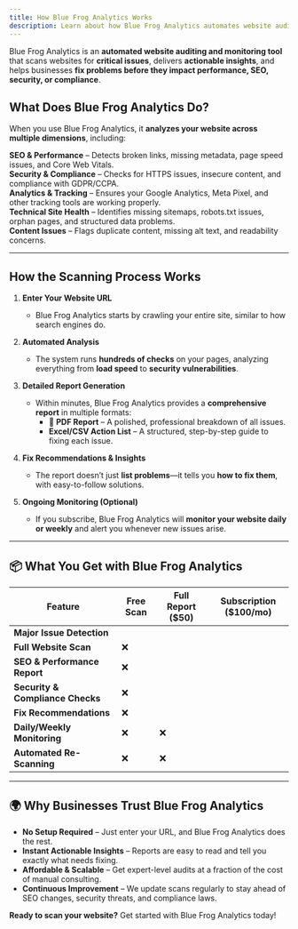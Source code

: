 ```yaml
---
title: How Blue Frog Analytics Works
description: Learn about how Blue Frog Analytics automates website audits, detects issues, and provides actionable insights.
---
```



Blue Frog Analytics is an **automated website auditing and monitoring tool** that scans websites for **critical issues**, delivers **actionable insights**, and helps businesses **fix problems before they impact performance, SEO, security, or compliance**.

##  What Does Blue Frog Analytics Do?
When you use Blue Frog Analytics, it **analyzes your website across multiple dimensions**, including:

 **SEO & Performance** – Detects broken links, missing metadata, page speed issues, and Core Web Vitals.  
 **Security & Compliance** – Checks for HTTPS issues, insecure content, and compliance with GDPR/CCPA.  
 **Analytics & Tracking** – Ensures your Google Analytics, Meta Pixel, and other tracking tools are working properly.  
 **Technical Site Health** – Identifies missing sitemaps, robots.txt issues, orphan pages, and structured data problems.  
 **Content Issues** – Flags duplicate content, missing alt text, and readability concerns.  

---

##  How the Scanning Process Works

1. **Enter Your Website URL**  
   - Blue Frog Analytics starts by crawling your entire site, similar to how search engines do.

2. **Automated Analysis**  
   - The system runs **hundreds of checks** on your pages, analyzing everything from **load speed** to **security vulnerabilities**.

3. **Detailed Report Generation**  
   - Within minutes, Blue Frog Analytics provides a **comprehensive report** in multiple formats:
     - 📄 **PDF Report** – A polished, professional breakdown of all issues.  
     -  **Excel/CSV Action List** – A structured, step-by-step guide to fixing each issue.  

4. **Fix Recommendations & Insights**  
   - The report doesn’t just **list problems**—it tells you **how to fix them**, with easy-to-follow solutions.

5. **Ongoing Monitoring (Optional)**  
   - If you subscribe, Blue Frog Analytics will **monitor your website daily or weekly** and alert you whenever new issues arise.

---

## 📦 What You Get with Blue Frog Analytics

| Feature | Free Scan | Full Report ($50) | Subscription ($100/mo) |
|---------|----------|------------------|------------------|
| **Major Issue Detection** |  |  |  |
| **Full Website Scan** | ❌ |  |  |
| **SEO & Performance Report** | ❌ |  |  |
| **Security & Compliance Checks** | ❌ |  |  |
| **Fix Recommendations** | ❌ |  |  |
| **Daily/Weekly Monitoring** | ❌ | ❌ |  |
| **Automated Re-Scanning** | ❌ | ❌ |  |

---

## 🌍 Why Businesses Trust Blue Frog Analytics

- **No Setup Required** – Just enter your URL, and Blue Frog Analytics does the rest.  
- **Instant Actionable Insights** – Reports are easy to read and tell you exactly what needs fixing.  
- **Affordable & Scalable** – Get expert-level audits at a fraction of the cost of manual consulting.  
- **Continuous Improvement** – We update scans regularly to stay ahead of SEO changes, security threats, and compliance laws.

 **Ready to scan your website?** Get started with Blue Frog Analytics today!
